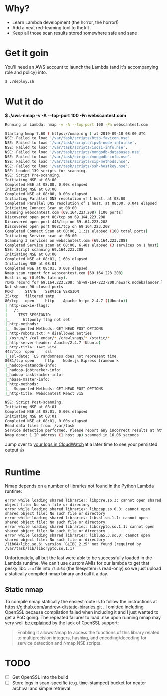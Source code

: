 # Why?
* Learn Lambda development (the horror, the horror!)
* Add a neat red-teaming tool to the kit
* Keep all those scan results stored somewhere safe and sane

# Get it goin
You'll need an AWS account to launch the Lambda (and it's accompanying role and policy) into.

```bash
$ ./deploy.sh
```

# Wut it do
**$ ./aws-nmap -v -A --top-port 100 -Pn webscantest.com**
```bash
Running in Lambda: nmap -v -A --top-port 100 -Pn webscantest.com

Starting Nmap 7.60 ( https://nmap.org ) at 2019-09-18 08:00 UTC
NSE: Failed to load '/var/task/scripts/http-favicon.nse'.
NSE: Failed to load '/var/task/scripts/ipv6-node-info.nse'.
NSE: Failed to load '/var/task/scripts/iscsi-info.nse'.
NSE: Failed to load '/var/task/scripts/mongodb-databases.nse'.
NSE: Failed to load '/var/task/scripts/mongodb-info.nse'.
NSE: Failed to load '/var/task/scripts/sip-methods.nse'.
NSE: Failed to load '/var/task/scripts/ssh-hostkey.nse'.
NSE: Loaded 139 scripts for scanning.
NSE: Script Pre-scanning.
Initiating NSE at 08:00
Completed NSE at 08:00, 0.00s elapsed
Initiating NSE at 08:00
Completed NSE at 08:00, 0.00s elapsed
Initiating Parallel DNS resolution of 1 host. at 08:00
Completed Parallel DNS resolution of 1 host. at 08:00, 0.04s elapsed
Initiating Connect Scan at 08:00
Scanning webscantest.com (69.164.223.208) [100 ports]
Discovered open port 80/tcp on 69.164.223.208
Discovered open port 443/tcp on 69.164.223.208
Discovered open port 8081/tcp on 69.164.223.208
Completed Connect Scan at 08:00, 1.21s elapsed (100 total ports)
Initiating Service scan at 08:00
Scanning 3 services on webscantest.com (69.164.223.208)
Completed Service scan at 08:00, 6.48s elapsed (3 services on 1 host)
NSE: Script scanning 69.164.223.208.
Initiating NSE at 08:00
Completed NSE at 08:01, 1.60s elapsed
Initiating NSE at 08:01
Completed NSE at 08:01, 0.00s elapsed
Nmap scan report for webscantest.com (69.164.223.208)
Host is up (0.019s latency).
rDNS record for 69.164.223.208: nb-69-164-223-208.newark.nodebalancer.linode.com
Not shown: 96 closed ports
PORT     STATE    SERVICE VERSION
25/tcp   filtered smtp
80/tcp   open     http    Apache httpd 2.4.7 ((Ubuntu))
| http-cookie-flags:
|   /:
|     TEST_SESSIONID:
|_      httponly flag not set
| http-methods:
|_  Supported Methods: GET HEAD POST OPTIONS
| http-robots.txt: 4 disallowed entries
|_/osrun/* /cal_endar/* /crawlsnags/* /static/*
|_http-server-header: Apache/2.4.7 (Ubuntu)
|_http-title: Test Site
443/tcp  open     ssl
|_ssl-date: TLS randomness does not represent time
8081/tcp open     http    Node.js Express framework
|_hadoop-datanode-info:
|_hadoop-jobtracker-info:
|_hadoop-tasktracker-info:
|_hbase-master-info:
| http-methods:
|_  Supported Methods: GET HEAD POST OPTIONS
|_http-title: Webscantest React v15

NSE: Script Post-scanning.
Initiating NSE at 08:01
Completed NSE at 08:01, 0.00s elapsed
Initiating NSE at 08:01
Completed NSE at 08:01, 0.00s elapsed
Read data files from: /var/task
Service detection performed. Please report any incorrect results at https://nmap.org/submit/ .
Nmap done: 1 IP address (1 host up) scanned in 16.06 seconds
```

Jump over to [your logs in CloudWatch](https://console.aws.amazon.com/cloudwatch/home?region=us-east-1#logStream:group=/aws/lambda/aws-nmap) at a later time to see your persisted output :thumbsup:

# Runtime
Nmap depends on a number of libraries not found in the Python Lambda runtime:

```
error while loading shared libraries: libpcre.so.3: cannot open shared object file: No such file or directory
error while loading shared libraries: libpcap.so.0.8: cannot open shared object file: No such file or directory
error while loading shared libraries: libssl.so.1.1: cannot open shared object file: No such file or directory
error while loading shared libraries: libcrypto.so.1.1: cannot open shared object file: No such file or directory
error while loading shared libraries: liblua5.3.so.0: cannot open shared object file: No such file or directory
/lib64/libc.so.6: version `GLIBC_2.25' not found (required by /var/task/lib/libcrypto.so.1.1)
```

Unfortunately, all but the last were able to be successfully loaded in the Lambda runtime. We can't use custom AMIs
for our lambda to get that pesky libc `.so` file into `/lib64` (the filesystem is read-only) so we just upload a statically
compiled nmap binary and call it a day. 

## Static nmap
To compile nmap statically the easiest route is to follow the instructions at https://github.com/andrew-d/static-binaries.git . I omitted including OpenSSL because compilation failed when including it and I just wanted to get a PoC going. The repeated failures to load .nse upon running nmap may very well [be explained](https://subscription.packtpub.com/book/networking_and_servers/9781849517485/1/ch01lvl1sec10/compiling-nmap-from-source-code) by the lack of OpenSSL support:

> Enabling it allows Nmap to access the functions of this library related to multiprecision integers, hashing, and encoding/decoding for service detection and Nmap NSE scripts.

# TODO
- [ ] Get OpenSSL into the build
- [ ] Store logs in scan-specific (e.g. time-stamped) bucket for neater archival and simple retrieval
